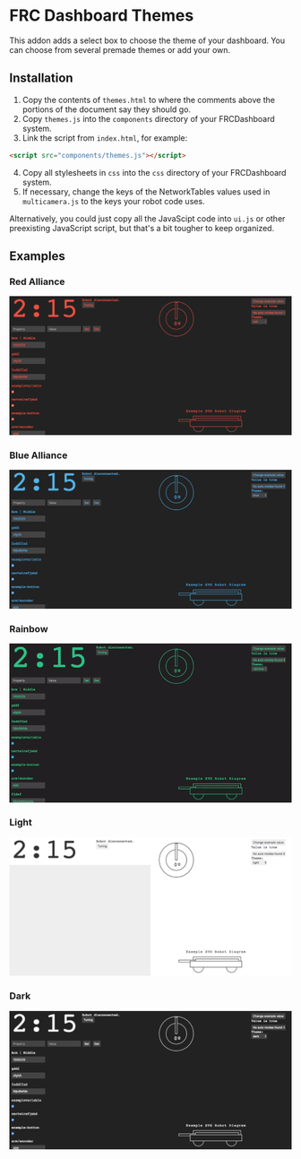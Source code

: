 # FRC Dashboard Themes
This addon adds a select box to choose the theme of your dashboard. You can choose from several premade themes or add your own.

## Installation
1. Copy the contents of `themes.html` to where the comments above the portions of the document say they should go.
2. Copy `themes.js` into the `components` directory of your FRCDashboard system.
3. Link the script from `index.html`, for example:

```html
<script src="components/themes.js"></script>
```

4. Copy all stylesheets in `css` into the `css` directory of your FRCDashboard system.
5. If necessary, change the keys of the NetworkTables values used in `multicamera.js` to the keys your robot code uses.

Alternatively, you could just copy all the JavaScipt code into `ui.js` or other preexisting JavaScript script, but that's a bit tougher to keep organized.

## Examples
### Red Alliance
![Red theme](screenshots/red.png)
### Blue Alliance
![Blue theme](screenshots/blue.png)
### Rainbow
![Rainbow theme](screenshots/rainbow.gif)
### Light
![Light theme](screenshots/light.png)
### Dark
![Dark theme](screenshots/dark.png)

